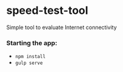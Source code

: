 # speed-test-tool
Simple tool to evaluate Internet connectivity

### Starting the app:
- ```npm install```
- ```gulp serve```

